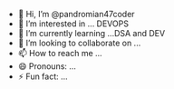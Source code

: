 - 👋 Hi, I’m @pandromian47coder
- 👀 I’m interested in ... DEVOPS
- 🌱 I’m currently learning ...DSA and DEV
- 💞️ I’m looking to collaborate on ...
- 📫 How to reach me ...
- 😄 Pronouns: ...
- ⚡ Fun fact: ...

<!---
pandromian47coder/pandromian47coder is a ✨ special ✨ repository because its `README.md` (this file) appears on your GitHub profile.
You can click the Preview link to take a look at your changes.
--->
